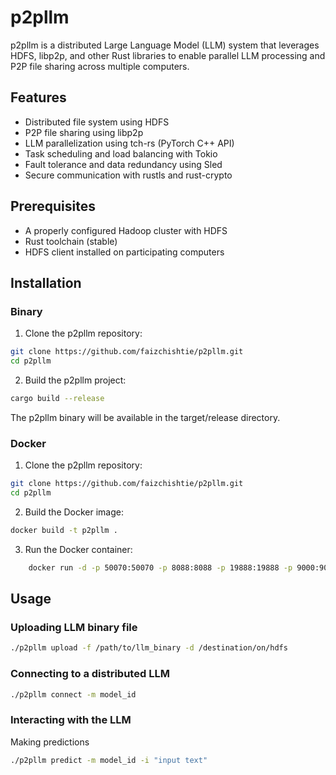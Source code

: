 # p2pllm

p2pllm is a distributed Large Language Model (LLM) system that leverages HDFS, libp2p, and other Rust libraries to enable parallel LLM processing and P2P file sharing across multiple computers.

## Features

- Distributed file system using HDFS
- P2P file sharing using libp2p
- LLM parallelization using tch-rs (PyTorch C++ API)
- Task scheduling and load balancing with Tokio
- Fault tolerance and data redundancy using Sled
- Secure communication with rustls and rust-crypto

## Prerequisites

- A properly configured Hadoop cluster with HDFS
- Rust toolchain (stable)
- HDFS client installed on participating computers

## Installation

### Binary

1. Clone the p2pllm repository:

```bash
git clone https://github.com/faizchishtie/p2pllm.git
cd p2pllm
```

2. Build the p2pllm project:
```bash
cargo build --release
```

The p2pllm binary will be available in the target/release directory.

### Docker

1. Clone the p2pllm repository:

```bash
git clone https://github.com/faizchishtie/p2pllm.git
cd p2pllm
```

2. Build the Docker image:

```bash
docker build -t p2pllm .
```

3. Run the Docker container:

```bash
	docker run -d -p 50070:50070 -p 8088:8088 -p 19888:19888 -p 9000:9000 --name p2pllm p2pllm
```

## Usage

### Uploading LLM binary file

```bash
./p2pllm upload -f /path/to/llm_binary -d /destination/on/hdfs
```

### Connecting to a distributed LLM

```bash
./p2pllm connect -m model_id
```

### Interacting with the LLM

Making predictions

```bash
./p2pllm predict -m model_id -i "input text"
```
